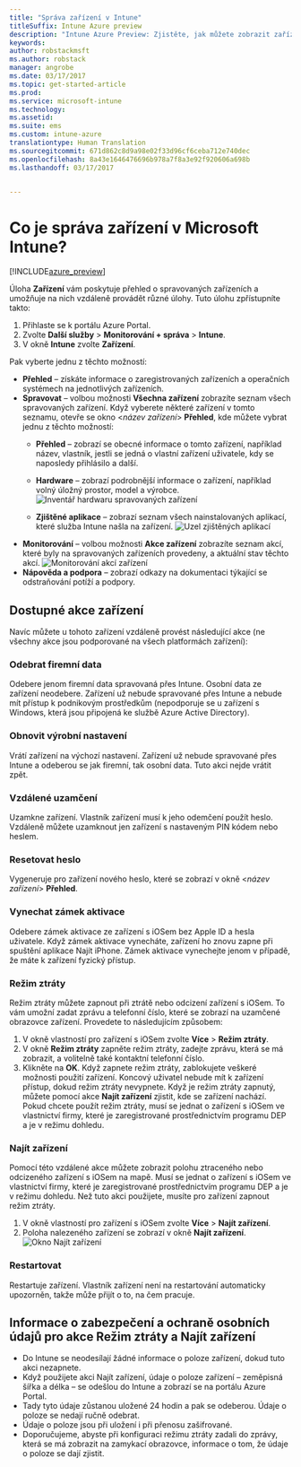 ```yaml
---
title: "Správa zařízení v Intune"
titleSuffix: Intune Azure preview
description: "Intune Azure Preview: Zjistěte, jak můžete zobrazit zařízení spravovaná přes Intune a provádět s nimi různé operace."
keywords: 
author: robstackmsft
ms.author: robstack
manager: angrobe
ms.date: 03/17/2017
ms.topic: get-started-article
ms.prod: 
ms.service: microsoft-intune
ms.technology: 
ms.assetid: 
ms.suite: ems
ms.custom: intune-azure
translationtype: Human Translation
ms.sourcegitcommit: 671d862c8d9a98e02f33d96cf6ceba712e740dec
ms.openlocfilehash: 8a43e1646476696b978a7f8a3e92f920606a698b
ms.lasthandoff: 03/17/2017


---
```


# <a name="what-is-microsoft-intune-device-management"></a>Co je správa zařízení v Microsoft Intune? 


[!INCLUDE[azure_preview](../includes/azure_preview.md)]

Úloha **Zařízení** vám poskytuje přehled o spravovaných zařízeních a umožňuje na nich vzdáleně provádět různé úlohy. Tuto úlohu zpřístupníte takto:

1. Přihlaste se k portálu Azure Portal.
2. Zvolte **Další služby** > **Monitorování + správa** > **Intune**.
3. V okně **Intune** zvolte **Zařízení**.

Pak vyberte jednu z těchto možností:

- **Přehled** – získáte informace o zaregistrovaných zařízeních a operačních systémech na jednotlivých zařízeních.
- **Spravovat** – volbou možnosti **Všechna zařízení** zobrazíte seznam všech spravovaných zařízení.
    Když vyberete některé zařízení v tomto seznamu, otevře se okno <*název zařízení*> **Přehled**, kde můžete vybrat jednu z těchto možností:
    - **Přehled** – zobrazí se obecné informace o tomto zařízení, například název, vlastník, jestli se jedná o vlastní zařízení uživatele, kdy se naposledy přihlásilo a další. 
                
    - **Hardware** – zobrazí podrobnější informace o zařízení, například volný úložný prostor, model a výrobce.
    ![Inventář hardwaru spravovaných zařízení](./media/hardware-inventory.png)
    - **Zjištěné aplikace** – zobrazí seznam všech nainstalovaných aplikací, které služba Intune našla na zařízení.
    ![Uzel zjištěných aplikací](./media/detected-applications.png)
- **Monitorování** – volbou možnosti **Akce zařízení** zobrazíte seznam akcí, které byly na spravovaných zařízeních provedeny, a aktuální stav těchto akcí.
![Monitorování akcí zařízení](./media/monitor-device-actions.png)
- **Nápověda a podpora** – zobrazí odkazy na dokumentaci týkající se odstraňování potíží a podpory.

## <a name="available-device-actions"></a>Dostupné akce zařízení

Navíc můžete u tohoto zařízení vzdáleně provést následující akce (ne všechny akce jsou podporované na všech platformách zařízení):

### <a name="remove-company-data"></a>**Odebrat firemní data**
Odebere jenom firemní data spravovaná přes Intune. Osobní data ze zařízení neodebere. Zařízení už nebude spravované přes Intune a nebude mít přístup k podnikovým prostředkům (nepodporuje se u zařízení s Windows, která jsou připojená ke službě Azure Active Directory).

### <a name="factory-reset"></a>**Obnovit výrobní nastavení**
Vrátí zařízení na výchozí nastavení. Zařízení už nebude spravované přes Intune a odeberou se jak firemní, tak osobní data. Tuto akci nejde vrátit zpět.

### <a name="remote-lock"></a>**Vzdálené uzamčení**
Uzamkne zařízení. Vlastník zařízení musí k jeho odemčení použít heslo. Vzdáleně můžete uzamknout jen zařízení s nastaveným PIN kódem nebo heslem.

### <a name="reset-passcode"></a>**Resetovat heslo**
Vygeneruje pro zařízení nového heslo, které se zobrazí v okně <*název zařízení*> **Přehled**.

### <a name="bypass-activation-lock"></a>**Vynechat zámek aktivace**
Odebere zámek aktivace ze zařízení s iOSem bez Apple ID a hesla uživatele. Když zámek aktivace vynecháte, zařízení ho znovu zapne při spuštění aplikace Najít iPhone. Zámek aktivace vynechejte jenom v případě, že máte k zařízení fyzický přístup.

### <a name="lost-mode"></a>**Režim ztráty**
Režim ztráty můžete zapnout při ztrátě nebo odcizení zařízení s iOSem. To vám umožní zadat zprávu a telefonní číslo, které se zobrazí na uzamčené obrazovce zařízení. Provedete to následujícím způsobem:
1.    V okně vlastností pro zařízení s iOSem zvolte **Více** > **Režim ztráty**.
2.    V okně **Režim ztráty** zapněte režim ztráty, zadejte zprávu, která se má zobrazit, a volitelně také kontaktní telefonní číslo.
3.    Klikněte na **OK**.
Když zapnete režim ztráty, zablokujete veškeré možnosti použití zařízení. Koncový uživatel nebude mít k zařízení přístup, dokud režim ztráty nevypnete. Když je režim ztráty zapnutý, můžete pomocí akce **Najít zařízení** zjistit, kde se zařízení nachází.
Pokud chcete použít režim ztráty, musí se jednat o zařízení s iOSem ve vlastnictví firmy, které je zaregistrované prostřednictvím programu DEP a je v režimu dohledu.

### <a name="locate-device"></a>**Najít zařízení**
Pomocí této vzdálené akce můžete zobrazit polohu ztraceného nebo odcizeného zařízení s iOSem na mapě. Musí se jednat o zařízení s iOSem ve vlastnictví firmy, které je zaregistrované prostřednictvím programu DEP a je v režimu dohledu. Než tuto akci použijete, musíte pro zařízení zapnout režim ztráty.
1.    V okně vlastností pro zařízení s iOSem zvolte **Více** > **Najít zařízení**.
2.    Poloha nalezeného zařízení se zobrazí v okně **Najít zařízení**. 
    ![Okno Najít zařízení](./media/locate-device.png)

### <a name="restart"></a>**Restartovat**
Restartuje zařízení. Vlastník zařízení není na restartování automaticky upozorněn, takže může přijít o to, na čem pracuje.


## <a name="security-and-privacy-information-for-the-lost-mode-and-locate-device-actions"></a>Informace o zabezpečení a ochraně osobních údajů pro akce Režim ztráty a Najít zařízení
- Do Intune se neodesílají žádné informace o poloze zařízení, dokud tuto akci nezapnete.
- Když použijete akci Najít zařízení, údaje o poloze zařízení – zeměpisná šířka a délka – se odešlou do Intune a zobrazí se na portálu Azure Portal.
- Tady tyto údaje zůstanou uložené 24 hodin a pak se odeberou. Údaje o poloze se nedají ručně odebrat.
- Údaje o poloze jsou při uložení i při přenosu zašifrované.
- Doporučujeme, abyste při konfiguraci režimu ztráty zadali do zprávy, která se má zobrazit na zamykací obrazovce, informace o tom, že údaje o poloze se dají zjistit.


